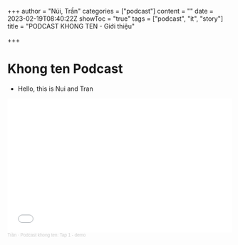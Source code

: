 +++
author = "Núi, Trần"
categories = ["podcast"]
content = ""
date = 2023-02-19T08:40:22Z
showToc = "true"
tags = ["podcast", "it", "story"]
title = "PODCAST KHONG TEN - Giới thiệu"

+++
# Khong ten Podcast

* Hello, this is Nui and Tran

<iframe width="100%" height="300" scrolling="no" frameborder="no" allow="autoplay" src="[https://w.soundcloud.com/player/?url=https%3A//api.soundcloud.com/tracks/1450431058&color=%23ff5500&auto_play=false&hide_related=false&show_comments=true&show_user=true&show_reposts=false&show_teaser=true&visual=true](https://w.soundcloud.com/player/?url=https%3A//api.soundcloud.com/tracks/1450431058&color=%23ff5500&auto_play=false&hide_related=false&show_comments=true&show_user=true&show_reposts=false&show_teaser=true&visual=true "https://w.soundcloud.com/player/?url=https%3A//api.soundcloud.com/tracks/1450431058&color=%23ff5500&auto_play=false&hide_related=false&show_comments=true&show_user=true&show_reposts=false&show_teaser=true&visual=true")"></iframe><div style="font-size: 10px; color: #cccccc;line-break: anywhere;word-break: normal;overflow: hidden;white-space: nowrap;text-overflow: ellipsis; font-family: Interstate,Lucida Grande,Lucida Sans Unicode,Lucida Sans,Garuda,Verdana,Tahoma,sans-serif;font-weight: 100;"><a href="[https://soundcloud.com/tam-duc-791238919](https://soundcloud.com/tam-duc-791238919 "https://soundcloud.com/tam-duc-791238919")" title="Trần" target="_blank" style="color: #cccccc; text-decoration: none;">Trần</a> · <a href="[https://soundcloud.com/tam-duc-791238919/podcast-khong-ten-tap-1-demo](https://soundcloud.com/tam-duc-791238919/podcast-khong-ten-tap-1-demo "https://soundcloud.com/tam-duc-791238919/podcast-khong-ten-tap-1-demo")" title="Podcast khong ten: Tap 1 - demo" target="_blank" style="color: #cccccc; text-decoration: none;">Podcast khong ten: Tap 1 - demo</a></div>